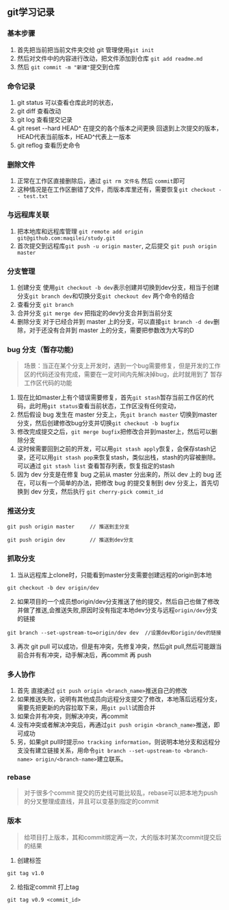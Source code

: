 ## git学习记录

### 基本步骤

1. 首先把当前把当前文件夹交给 git 管理使用`git init`
2. 然后对文件中的内容进行改动，把文件添加到仓库 `git add readme.md`
3. 然后 `git commit -m "新建"`提交到仓库

### 命令记录

1. git status
   可以查看仓库此时的状态，
2. git diff 
   查看改动
3. git log
    查看提交记录
4. git reset --hard HEAD^
   在提交的各个版本之间更换
   回退到上次提交的版本，HEAD代表当前版本，HEAD^代表上一版本
5. git reflog
   查看历史命令
### 删除文件
1. 正常在工作区直接删除后，通过 `git rm 文件名` 然后 `commit`即可
2. 这种情况是在工作区删错了文件，而版本库里还有，需要恢复`git checkout -- test.txt`
### 与远程库关联
1. 把本地库和远程库管理
`git remote add origin git@github.com:maqilei/study.git`
2. 首次提交到远程库`git push -u origin master`, 之后提交 `git push origin master`
### 分支管理
1. 创建分支
使用`git checkout -b dev`表示创建并切换到dev分支，相当于创建分支`git branch dev`和切换分支`git checkout dev` 两个命令的结合
2. 查看分支
`git branch`
3. 合并分支
`git merge dev` 把指定的dev分支合并到当前分支
4. 删除分支
对于已经合并到 master 上的分支，可以直接`git branch -d dev`删除，对于还没有合并到 master 上的分支，需要把参数改为大写的D

### bug 分支（暂存功能)
> 场景：当正在某个分支上开发时，遇到一个bug需要修复，但是开发的工作区的代码还没有完成，需要在一定时间内先解决掉bug，此时就用到了 暂存工作区代码的功能
1. 现在比如master上有个错误需要修复，首先`git stash`暂存当前工作区的代码，此时用`git status`查看当前状态，工作区没有任何变动，
2. 然后假设 bug 发生在 master 分支上，先`git branch master` 切换到master分支，然后创建修改bug分支并切换`git checkout -b bugfix` 
3. 修改完成提交之后，`git merge bugfix`把修改合并到master上，然后可以删除分支
4. 这时候需要回到之前的开发，可以用`git stash apply`恢复，会保存stash记录，还可以用`git stash pop`来恢复stash，类似出栈，stash的内容被删除。可以通过 `git stash list` 查看暂存列表，恢复指定的stash
5. 因为 dev 分支是在修复 bug 之前从 master 分出来的，所以 dev 上的 bug 还在，可以有一个简单的办法，把修改 bug 的提交复制到 dev 分支上，首先切换到 dev 分支，然后执行 `git cherry-pick commit_id`

### 推送分支
```
git push origin master     // 推送到主分支
```
```
git push origin dev        // 推送到dev分支
```

### 抓取分支
1. 当从远程库上clone时，只能看到master分支需要创建远程的origin到本地
```
git checkout -b dev origin/dev
```
2. 如果项目的一个成员想origin/dev分支推送了他的提交，然后自己也做了修改并做了推送,会推送失败,原因时没有指定本地dev分支与远程`origin/dev`分支的链接
```
git branch --set-upstream-to=origin/dev dev  //设置dev和origin/dev的链接
```
3. 再次 git pull 可以成功，但是有冲突，先修复冲突，然后git pull,然后可能跟当前合并有有冲突，动手解决后，再commit 再 push 

### 多人协作
1. 首先 直接通过 `git push origin <branch_name>`推送自己的修改
2. 如果推送失败，说明有其他成员向远程分支提交了修改，本地落后远程分支，需要先把更新的内容拉取下来，用`git pull`试图合并
3. 如果合并有冲突，则解决冲突，再commit
4. 没有冲突或者解决冲突后，再通过`git push origin <branch_name>`推送，即可成功
5. 另，如果git pull时提示`no tracking information`，则说明本地分支和远程分支没有建立链接关系，用命令`git branch --set-upstream-to <branch-name> origin/<branch-name>`建立联系。

### rebase
> 对于很多个commit 提交的历史线可能比较乱，rebase可以把本地为push的分叉整理成直线，并且可以变基到指定的commit

### 版本
> 给项目打上版本，其和commit绑定再一次，大的版本时某次commit提交后的结果
1. 创建标签
```
git tag v1.0
```
2. 给指定commit 打上tag
```
git tag v0.9 <commit_id>
```
